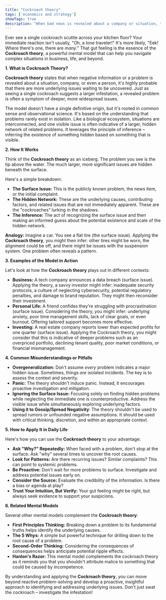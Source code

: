 ```yaml
---
title: "Cockroach theory"
tags: ['economics and strategy']
showTags: true
description: "When bad news is revealed about a company or situation, there are likely more problems yet to be discovered, just as seeing one cockroach suggests more are hidden."
---
```



Ever see a single cockroach scuttle across your kitchen floor? Your immediate reaction isn't usually, "Oh, a lone traveler!" It's more likely, "Eek! Where there's one, there are *many*." That gut feeling is the essence of the **Cockroach theory**, a powerful mental model that can help you navigate complex situations in business, life, and beyond.

**1. What is Cockroach Theory?**

**Cockroach theory** states that when negative information or a problem is revealed about a situation, company, or even a person, it's highly probable that there are more underlying issues waiting to be uncovered. Just as seeing a single cockroach suggests a larger infestation, a revealed problem is often a symptom of deeper, more widespread issues.

The model doesn't have a single definitive origin, but it's rooted in common sense and observational science. It's based on the understanding that problems rarely exist in isolation. Like a biological ecosystem, situations are interconnected, and one visible issue is often indicative of a larger, hidden network of related problems. It leverages the principle of inference – inferring the existence of something hidden based on something that is visible.

**2. How It Works**

Think of the **Cockroach theory** as an iceberg. The problem you see is the tip above the water. The much larger, more significant issues are hidden beneath the surface.

Here's a simple breakdown:

*   **The Surface Issue:** This is the publicly known problem, the news item, or the initial complaint.
*   **The Hidden Network:** These are the underlying causes, contributing factors, and related issues that are not immediately apparent. These are the "cockroaches" lurking in the shadows.
*   **The Inference:** The act of recognizing the surface issue and then making an informed guess about the potential existence and scale of the hidden network.

**Analogy:** Imagine a car. You see a flat tire (the surface issue). Applying the **Cockroach theory**, you might then infer: other tires might be worn, the alignment could be off, and there might be issues with the suspension system. One problem often reveals a pattern.

**3. Examples of the Model in Action**

Let's look at how the **Cockroach theory** plays out in different contexts:

*   **Business:** A tech company announces a data breach (surface issue). Applying the theory, a savvy investor might infer: inadequate security protocols, a culture of neglecting cybersecurity, potential regulatory penalties, and damage to brand reputation. They might then reconsider their investment.
*   **Personal Life:** A friend confides they're struggling with procrastination (surface issue). Considering the theory, you might infer: underlying anxiety, poor time management skills, lack of clear goals, or even burnout. Offering tailored support becomes more effective.
*   **Investing:** A real estate company reports lower than expected profits for one quarter (surface issue). Applying the Cockroach theory, you might consider that this is indicative of deeper problems such as an overpriced portfolio, declining tenant quality, poor market conditions, or financial mismanagement.

**4. Common Misunderstandings or Pitfalls**

*   **Overgeneralization:** Don't assume *every* problem indicates a major hidden issue. Sometimes, things *are* isolated incidents. The key is to assess the context and severity.
*   **Panic:** The theory shouldn't induce panic. Instead, it encourages proactive investigation and mitigation.
*   **Ignoring the Surface Issue:** Focusing solely on finding hidden problems while neglecting the immediate one is counterproductive. Address the visible issue while simultaneously exploring underlying factors.
*   **Using it to Gossip/Spread Negativity**: The theory shouldn't be used to spread rumors or unfounded negative assumptions. It should be used with critical thinking, discretion, and within an appropriate context.

**5. How to Apply It in Daily Life**

Here's how you can use the **Cockroach theory** to your advantage:

*   **Ask "Why?" Repeatedly:** When faced with a problem, don't stop at the surface. Ask "why" several times to uncover the root causes.
*   **Look for Patterns:** Are there recurring issues? Similar complaints? This can point to systemic problems.
*   **Be Proactive:** Don't wait for more problems to surface. Investigate and address potential issues early on.
*   **Consider the Source:** Evaluate the credibility of the information. Is there a bias or agenda at play?
*   **Trust Your Intuition, But Verify:** Your gut feeling might be right, but always seek evidence to support your suspicions.

**6. Related Mental Models**

Several other mental models complement the **Cockroach theory**:

*   **First Principles Thinking:** Breaking down a problem to its fundamental truths helps identify the underlying causes.
*   **The 5 Whys:** A simple but powerful technique for drilling down to the root cause of a problem.
*   **Second-Order Thinking:** Considering the consequences of consequences helps anticipate potential ripple effects.
*   **Hanlon's Razor:** This mental model complements the cockroach theory as it reminds you that you shouldn't attribute malice to something that could be caused by incompetence.

By understanding and applying the **Cockroach theory**, you can move beyond reactive problem-solving and develop a proactive, insightful approach to identifying and addressing underlying issues. Don't just swat the cockroach – investigate the infestation!


